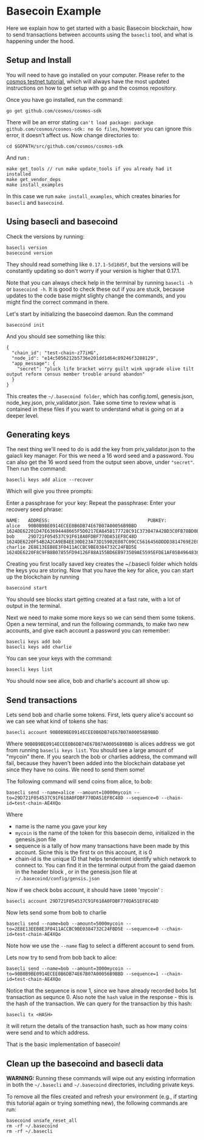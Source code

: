 # Basecoin Example

Here we explain how to get started with a basic Basecoin blockchain, how
to send transactions between accounts using the ``basecli`` tool, and
what is happening under the hood.

## Setup and Install

You will need to have go installed on your computer. Please refer to the [cosmos testnet tutorial](https://cosmos.network/validators/tutorial), which will always have the most updated instructions on how to get setup with go and the cosmos repository. 

Once you have go installed, run the command:

```
go get github.com/cosmos/cosmos-sdk
```

There will be an error stating `can't load package: package github.com/cosmos/cosmos-sdk: no Go files`, however you can ignore this error, it doesn't affect us. Now change directories to:

```
cd $GOPATH/src/github.com/cosmos/cosmos-sdk
```

And run :

```
make get_tools // run make update_tools if you already had it installed
make get_vendor_deps
make install_examples
```
In this case we run `make install_examples`, which creates binaries for `basecli` and `basecoind`. 

## Using basecli and basecoind

Check the versions by running:

```
basecli version
basecoind version
```

They should read something like `0.17.1-5d18d5f`, but the versions will be constantly updating so don't worry if your version is higher that 0.17.1.

Note that you can always check help in the terminal by running `basecli -h` or `basecoind -h`. It is good to check these out if you are stuck, because updates to the code base might slighty change the commands, and you might find the correct command in there. 

Let's start by initializing the basecoind daemon. Run the command

```
basecoind init
```

And you should see something like this:

```
{
  "chain_id": "test-chain-z77iHG",
  "node_id": "e14c5056212b5736e201dd1d64c89246f3288129",
  "app_message": {
    "secret": "pluck life bracket worry guilt wink upgrade olive tilt output reform census member trouble around abandon"
  }
}
```

This creates the `~/.basecoind folder`, which has config.toml, genesis.json, node_key.json, priv_validator.json. Take some time to review what is contained in these files if you want to understand what is going on at a deeper level. 


## Generating keys

The next thing we'll need to do is add the key from priv_validator.json to the gaiacli key manager. For this we need a 16 word seed and a password. You can also get the 16 word seed from the output seen above, under `"secret"`. Then run the command:

```
basecli keys add alice --recover
```

Which will give you three prompts:

Enter a passphrase for your key:
Repeat the passphrase:
Enter your recovery seed phrase:

```
NAME:	ADDRESS:					                PUBKEY:
alice	90B0B9BE0914ECEE0B6DB74E67B07A00056B9BBD	1624DE62201D47E63694448665F5D0217EA8458177728C91C373047A42BD3C0FB78BD0BFA7
bob	    29D721F054537C91F618A0FDBF770DA51EF8C48D	1624DE6220F54B2A2CA9EB4EE30DE23A73D15902E087C09CC5616456DDDD3814769E2E0A16
charlie	2E8E13EEB8E3F0411ACCBC9BE0384732C24FBD5E	1624DE6220F8C9FB8B07855FD94126F88A155BD6EB973509AE5595EFDE1AF05B4964836A53
```

Creating you first locally saved key creates the ~/.basecli folder which holds the keys you are storing. Now that you have the key for alice, you can start up the blockchain by running 

```
basecoind start
```

You should see blocks start getting created at a fast rate, with a lot of output in the terminal.

Next we need to make some more keys so we can send them some tokens. Open a new terminal, and run the following commands, to make two new accounts, and give each account a password you can remember:

```
basecli keys add bob
basecli keys add charlie
```

You can see your keys with the command:

```
basecli keys list
```

You should now see alice, bob and charlie's account all show up. 

## Send transactions

Lets send bob and charlie some tokens. First, lets query alice's account so we can see what kind of tokens she has:

```
basecli account 90B0B9BE0914ECEE0B6DB74E67B07A00056B9BBD
```

Where `90B0B9BE0914ECEE0B6DB74E67B07A00056B9BBD` is alices address we got from running `basecli keys list`. You should see a large amount of "mycoin" there. If you search the bob or charlies address, the command will fail, because they haven't been added into the blockchain database yet since they have no coins. We need to send them some!

The following command will send coins from alice, to bob:

```
basecli send --name=alice --amount=10000mycoin --to=29D721F054537C91F618A0FDBF770DA51EF8C48D --sequence=0 --chain-id=test-chain-AE4XQo
```

Where
- name is the name you gave your key
- `mycoin` is the name of the token for this basecoin demo, initialized in the genesis.json file
- sequence is a tally of how many transactions have been made by this account. Sicne this is the first tx on this account, it is 0
- chain-id is the unique ID that helps tendermint identify which network to connect to. You can find it in the terminal output from the gaiad daemon in the header block , or in the genesis.json file  at `~/.basecoind/config/gensis.json`

Now if we check bobs account, it should have ``10000`` 'mycoin' :

```
basecli account 29D721F054537C91F618A0FDBF770DA51EF8C48D
```

Now lets send some from bob to charlie 

```
basecli send --name=bob --amount=5000mycoin --to=2E8E13EEB8E3F0411ACCBC9BE0384732C24FBD5E --sequence=0 --chain-id=test-chain-AE4XQo
```

Note how we use the ``--name`` flag to select a different account to send from.

Lets now try to send from bob back to alice:

```
basecli send --name=bob --amount=3000mycoin --to=90B0B9BE0914ECEE0B6DB74E67B07A00056B9BBD --sequence=1 --chain-id=test-chain-AE4XQo
```

Notice that the sequence is now 1, since we have already recorded bobs 1st transaction as sequnce 0. Also note the ``hash`` value in the response - this is the hash of the transaction. We can query for the transaction by this hash:

```
basecli tx <HASH>
```

It will return the details of the transaction hash, such as how many coins were send and to which address. 

That is the basic implementation of basecoin!


## Clean up the basecoind and basecli data

**WARNING:** Running these commands will wipe out any existing
information in both the ``~/.basecli`` and ``~/.basecoind`` directories,
including private keys.

To remove all the files created and refresh your environment (e.g., if
starting this tutorial again or trying something new), the following
commands are run:

```
basecoind unsafe_reset_all
rm -rf ~/.basecoind
rm -rf ~/.basecli
```


